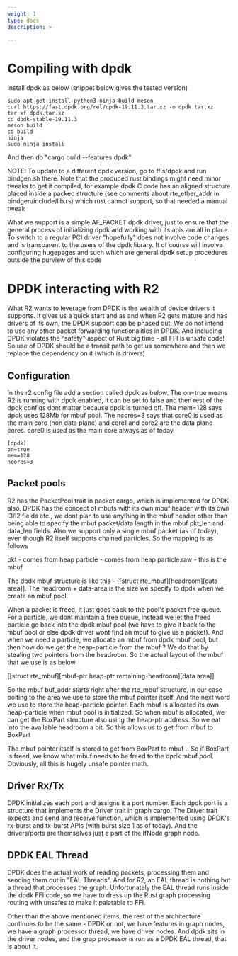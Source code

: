 ```yaml
---
weight: 1
type: docs
description: >

---
```


# Compiling with dpdk

Install dpdk as below (snippet below gives the tested version)

```
sudo apt-get install python3 ninja-build meson
curl https://fast.dpdk.org/rel/dpdk-19.11.3.tar.xz -o dpdk.tar.xz
tar xf dpdk.tar.xz
cd dpdk-stable-19.11.3
meson build
cd build
ninja
sudo ninja install
```

And then do "cargo build --features dpdk"

NOTE: To update to a different dpdk version, go to ffis/dpdk and run bindgen.sh 
there. Note that the produced rust bindings might need minor tweaks to get it 
compiled, for example dpdk C code has an aligned structure placed inside a packed
structure (see comments about rte_ether_addr in bindgen/include/lib.rs) which
rust cannot support, so that needed a manual tweak

What we support is a simple AF_PACKET dpdk driver, just to ensure that the general
process of initializing dpdk and working with its apis are all in place. To switch
to a regular PCI driver "hopefully" does not involve code changes and is transparent
to the users of the dpdk library. It of course will involve configuring hugepages and
such which are general dpdk setup procedures outside the purview of this code 

# DPDK interacting with R2

What R2 wants to leverage from DPDK is the wealth of device drivers it supports. It gives us a quick start and as and when R2 gets mature and has drivers of its own,
the DPDK support can be phased out. We do not intend to use any other packet forwarding functionalities in DPDK. And including DPDK violates the "safety" aspect of
Rust big time - all FFI is unsafe code! So use of DPDK should be a transit path to get us somewhere and then we replace the dependency on it (which is drivers)

## Configuration

In the r2 config file add a section called dpdk as below. The on=true means R2 is running with dpdk enabled, it can be set to false and then rest of the dpdk configs dont matter because dpdk is turned off. The mem=128 says dpdk uses 128Mb for mbuf pool. The ncores=3 says that core0 is used as the main core (non data plane) and core1 and core2 are the data plane cores. core0 is used as the main core always as of today

```
[dpdk]
on=true
mem=128
ncores=3
```

## Packet pools

R2 has the PacketPool trait in packet cargo, which is implemented for DPDK also. DPDK has the concept of mbufs with its own mbuf header with its own l3/l2 fields etc.,
we dont plan to use anything in the mbuf header other than being able to specify the mbuf packet/data length in the mbuf pkt_len and data_len fields. Also we support
only a single mbuf packet (as of today), even though R2 itself supports chained particles. So the mapping is as follows

pkt - comes from heap
particle - comes from heap
particle.raw - this is the mbuf

The dpdk mbuf structure is like this - [[struct rte_mbuf][headroom][data area]]. The headroom + data-area is the size we specify to dpdk when we create an mbuf pool.

When a packet is freed, it just goes back to the pool's packet free queue. For a particle, we dont maintain a free queue, instead we let the freed particle go back
into the dpdk mbuf pool (we have to give it back to the mbuf pool or else dpdk driver wont find an mbuf to give us a packet). And when we need a particle, we allocate
an mbuf from dpdk mbuf pool, but then how do we get the heap-particle from the mbuf ? We do that by stealing two pointers from the headroom. So the actual layout
of the mbuf that we use is as below

[[struct rte_mbuf][mbuf-ptr heap-ptr remaining-headroom][data area]]

So the mbuf buf_addr starts right after the rte_mbuf structure, in our case poiting to the area we use to store the mbuf pointer itself. And the next word we use
to store the heap-particle pointer. Each mbuf is allocated its own heap-particle when mbuf pool is initialized. So when mbuf is allocated, we can get the BoxPart
structure also using the heap-ptr address. So we eat into the available headroom a bit. So this allows us to get from mbuf to BoxPart

The mbuf pointer itself is stored to get from BoxPart to mbuf .. So if BoxPart is freed, we know what mbuf needs to be freed to the dpdk mbuf pool. Obviously, all 
this is hugely unsafe pointer math.

## Driver Rx/Tx

DPDK initializes each port and assigns it a port number. Each dpdk port is a structure that implements the Driver trait in graph cargo. The Driver trait expects
and send and receive function, which is implemented using DPDK's rx-burst and tx-burst APIs (with burst size 1 as of today). And the drivers/ports are themselves
just a part of the IfNode graph node.

## DPDK EAL Thread

DPDK does the actual work of reading packets, processing them and sending them out in "EAL Threads". And for R2, an EAL thread is nothing but a thread that processes
the graph. Unfortunately the EAL thread runs inside the dpdk FFI code, so we have to dress up the Rust graph processing routing with unsafes to make it palatable
to FFI.

Other than the above mentioned items, the rest of the architecture continues to be the same - DPDK or not, we have features in graph nodes, we have a graph
processor thread, we have driver nodes. And dpdk sits in the driver nodes, and the grap processor is run as a DPDK EAL thread, that is about it.
